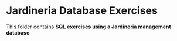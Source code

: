 
# Jardineria Database Exercises  

This folder contains **SQL exercises using a Jardineria management database**. 
